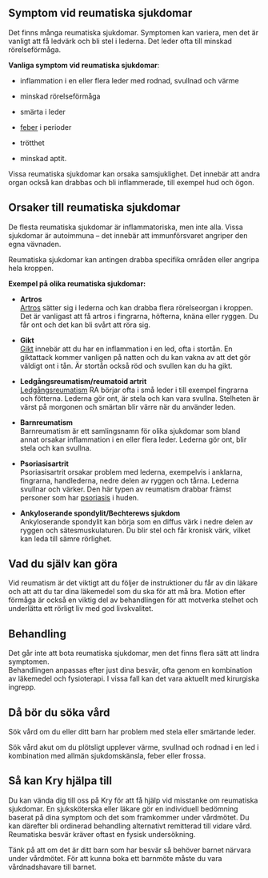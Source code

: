 Symptom vid reumatiska sjukdomar
--------------------------------

Det finns många reumatiska sjukdomar. Symptomen kan variera, men det är vanligt att få ledvärk och bli stel i lederna. Det leder ofta till minskad rörelseförmåga.

**Vanliga symptom vid reumatiska sjukdomar**:

*   inflammation i en eller flera leder med rodnad, svullnad och värme
    
*   minskad rörelseförmåga
    
*   smärta i leder
    
*   [feber](https://www.kry.se/fakta/feber/ "feber") i perioder
    
*   trötthet
    
*   minskad aptit.
    

Vissa reumatiska sjukdomar kan orsaka samsjuklighet. Det innebär att andra organ också kan drabbas och bli inflammerade, till exempel hud och ögon.

Orsaker till reumatiska sjukdomar
---------------------------------

De flesta reumatiska sjukdomar är inflammatoriska, men inte alla. Vissa sjukdomar är autoimmuna – det innebär att immunförsvaret angriper den egna vävnaden.

Reumatiska sjukdomar kan antingen drabba specifika områden eller angripa hela kroppen.

**Exempel på olika reumatiska sjukdomar:**

*   **Artros**  
    [Artros](https://www.kry.se/fakta/artros/ "artros") sätter sig i lederna och kan drabba flera rörelseorgan i kroppen. Det är vanligast att få artros i fingrarna, höfterna, knäna eller ryggen. Du får ont och det kan bli svårt att röra sig.
    
*   **Gikt**  
    [Gikt](https://www.kry.se/fakta/gikt/ "gikt") innebär att du har en inflammation i en led, ofta i stortån. En giktattack kommer vanligen på natten och du kan vakna av att det gör väldigt ont i tån. Är stortån också röd och svullen kan du ha gikt.
    
*   **Ledgångsreumatism/reumatoid artrit**  
    [Ledgångsreumatism](https://www.kry.se/fakta/reumatism/ "ledgangsreumatism") RA börjar ofta i små leder i till exempel fingrarna och fötterna. Lederna gör ont, är stela och kan vara svullna. Stelheten är värst på morgonen och smärtan blir värre när du använder leden.
    
*   **Barnreumatism**  
    Barnreumatism är ett samlingsnamn för olika sjukdomar som bland annat orsakar inflammation i en eller flera leder. Lederna gör ont, blir stela och kan svullna.
    
*   **Psoriasisartrit**  
    Psoriasisartrit orsakar problem med lederna, exempelvis i anklarna, fingrarna, handlederna, nedre delen av ryggen och tårna. Lederna svullnar och värker. Den här typen av reumatism drabbar främst personer som har [psoriasis](https://www.kry.se/fakta/psoriasis/ "psoriasis") i huden.
    
*   **Ankyloserande spondylit/Bechterews sjukdom**  
    Ankyloserande spondylit kan börja som en diffus värk i nedre delen av ryggen och sätesmuskulaturen. Du blir stel och får kronisk värk, vilket kan leda till sämre rörlighet.
    

Vad du själv kan göra
---------------------

Vid reumatism är det viktigt att du följer de instruktioner du får av din läkare och att att du tar dina läkemedel som du ska för att må bra. Motion efter förmåga är också en viktig del av behandlingen för att motverka stelhet och underlätta ett rörligt liv med god livskvalitet.

Behandling
----------

Det går inte att bota reumatiska sjukdomar, men det finns flera sätt att lindra symptomen.  
Behandlingen anpassas efter just dina besvär, ofta genom en kombination av läkemedel och fysioterapi. I vissa fall kan det vara aktuellt med kirurgiska ingrepp.

Då bör du söka vård
-------------------

Sök vård om du eller ditt barn har problem med stela eller smärtande leder.

Sök vård akut om du plötsligt upplever värme, svullnad och rodnad i en led i kombination med allmän sjukdomskänsla, feber eller frossa.

Så kan Kry hjälpa till
----------------------

Du kan vända dig till oss på Kry för att få hjälp vid misstanke om reumatiska sjukdomar. En sjuksköterska eller läkare gör en individuell bedömning baserat på dina symptom och det som framkommer under vårdmötet. Du kan därefter bli ordinerad behandling alternativt remitterad till vidare vård. Reumatiska besvär kräver oftast en fysisk undersökning.

Tänk på att om det är ditt barn som har besvär så behöver barnet närvara under vårdmötet. För att kunna boka ett barnmöte måste du vara vårdnadshavare till barnet.